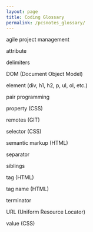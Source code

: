 ```yaml
---
layout: page
title: Coding Glossary
permalink: /pcsnotes_glossary/
---
```


agile project management

attribute

delimiters

DOM (Document Object Model)

element
(div, h1, h2, p, ul, ol, etc.)

pair programming

property (CSS)

remotes (GIT)

selector (CSS)

semantic markup (HTML)

separator

siblings

tag (HTML)

tag name (HTML)

terminator

URL (Uniform Resource Locator)

value (CSS)
